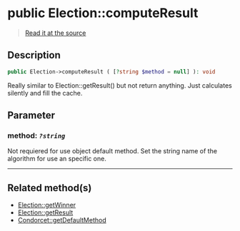 # public Election::computeResult

> [Read it at the source](https://github.com/julien-boudry/Condorcet/blob/master/src/ElectionProcess/ResultsProcess.php#L291)

## Description    

```php
public Election->computeResult ( [?string $method = null] ): void
```

Really similar to Election::getResult() but not return anything. Just calculates silently and fill the cache.

## Parameter

### **method:** *`?string`*   
Not requiered for use object default method. Set the string name of the algorithm for use an specific one.    

---------------------------------------

## Related method(s)      

* [Election::getWinner](/Docs/api-reference/Election%20Class/Election--getWinner.md)    
* [Election::getResult](/Docs/api-reference/Election%20Class/Election--getResult.md)    
* [Condorcet::getDefaultMethod](/Docs/api-reference/Condorcet%20Class/Condorcet--getDefaultMethod.md)    
